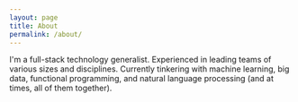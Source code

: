 ```yaml
---
layout: page
title: About
permalink: /about/
---
```


I'm a full-stack technology generalist.  Experienced in leading teams of various sizes and disciplines.  Currently tinkering with machine learning, big data, functional programming, and natural language processing (and at times, all of them together).
